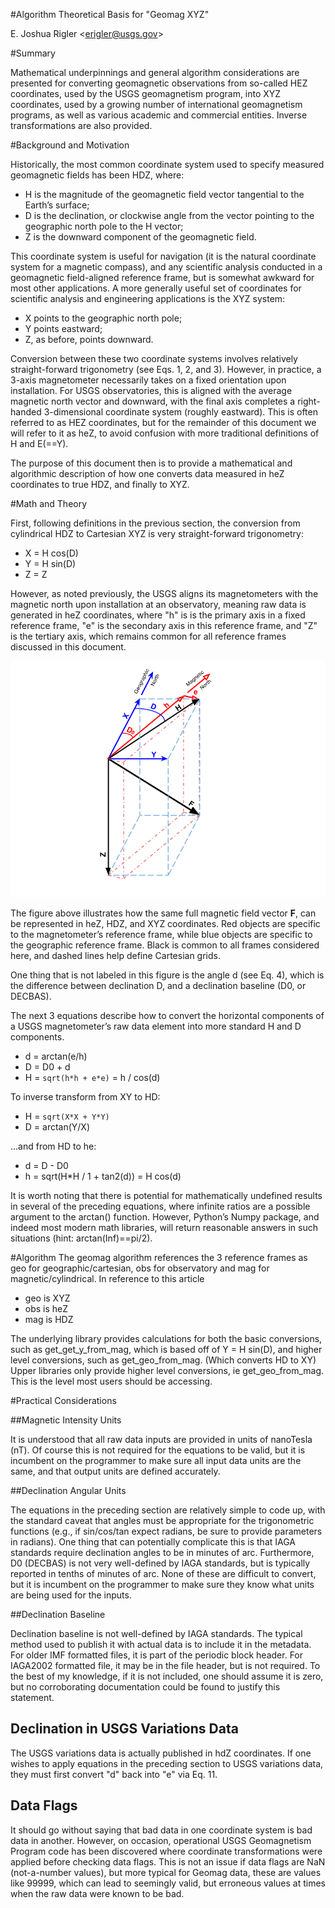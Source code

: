 
#Algorithm Theoretical Basis for "Geomag XYZ"

E. Joshua Rigler &lt;[erigler@usgs.gov](mailto:erigler@usgs.gov)&gt;

#Summary

Mathematical underpinnings and general algorithm considerations are presented for converting geomagnetic observations from so-called HEZ coordinates, used by the USGS geomagnetism program, into XYZ coordinates, used by a growing number of international geomagnetism programs, as well as various academic and commercial entities. Inverse transformations are also provided.

#Background and Motivation

Historically, the most common coordinate system used to specify measured geomagnetic fields has been HDZ, where:

- H is the magnitude of the geomagnetic field vector tangential to the Earth&rsquo;s surface;
- D is the declination, or clockwise angle from the vector pointing to the geographic north pole to the H vector;
- Z is the downward component of the geomagnetic field.


This coordinate system is useful for navigation (it is the natural coordinate system for a magnetic compass), and any scientific analysis conducted in a geomagnetic field-aligned reference frame, but is somewhat awkward for most other applications. A more generally useful set of coordinates for scientific analysis and engineering applications is the XYZ system:



-  X points to the geographic north pole;
-  Y points eastward;
-  Z, as before, points downward.



Conversion between these two coordinate systems involves relatively straight-forward trigonometry (see Eqs. 1, 2, and 3). However, in practice, a 3-axis magnetometer necessarily takes on a fixed orientation upon installation. For USGS observatories, this is aligned with the average magnetic north vector and downward, with the final axis completes a right-handed 3-dimensional coordinate system (roughly eastward). This is often referred to as HEZ coordinates, but for the remainder of this document we will refer to it as heZ, to avoid confusion with more traditional definitions of H and E(==Y).


The purpose of this document then is to provide a mathematical and algorithmic description of how one converts data measured in heZ coordinates to true HDZ, and finally to XYZ.



#Math and Theory

First, following definitions in the previous section, the conversion from cylindrical HDZ to Cartesian XYZ is very straight-forward trigonometry:

- X = H cos(D)
- Y = H sin(D)
- Z = Z

However, as noted previously, the USGS aligns its magnetometers with the magnetic north upon installation at an observatory, meaning raw data is generated in heZ coordinates, where "h" is is the primary axis in a fixed reference frame, "e" is the secondary axis in this reference frame, and "Z" is the tertiary axis, which remains common for all reference frames discussed in this document.

![Magnetic Field Vectors in three coordinate systems](images/figure.png)

The figure above illustrates how the same full magnetic field vector **F**, can be represented in heZ, HDZ, and XYZ coordinates. Red objects are specific to the magnetometer&rsquo;s reference frame, while blue objects are specific to the geographic reference frame. Black is common to all frames considered here, and dashed lines help define Cartesian grids.

One thing that is not labeled in this figure is the angle d (see Eq. 4), which is the difference between declination D, and a declination baseline (D0, or DECBAS).


The next 3 equations describe how to convert the horizontal components of a USGS magnetometer&rsquo;s raw data element into more standard H and D components.

- d = arctan(e/h)
- D = D0 + d
- H = `sqrt(h*h + e*e)` = h / cos(d)

To inverse transform from XY to HD:

- H = `sqrt(X*X + Y*Y)`
- D = arctan(Y/X)

...and from HD to he:

- d = D - D0
- h = sqrt(H*H / 1 + tan2(d)) = H cos(d)

It is worth noting that there is potential for mathematically undefined results in several of the preceding equations, where infinite ratios are a possible argument to the arctan() function. However, Python&rsquo;s Numpy package, and indeed most modern math libraries, will return reasonable answers in such situations (hint: arctan(Inf)==pi/2).


#Algorithm
The geomag algorithm references the 3 reference frames as geo for geographic/cartesian, obs for observatory and mag for magnetic/cylindrical. In reference to this article
- geo is XYZ
- obs is heZ
- mag is HDZ

The underlying library provides calculations for both the basic conversions, such as get_get_y_from_mag, which is based off of Y = H sin(D), and higher level conversions, such as get_geo_from_mag. (Which converts HD to XY)
Upper libraries only provide higher level conversions, ie get_geo_from_mag. This is the level most users should be accessing.


#Practical Considerations

##Magnetic Intensity Units

It is understood that all raw data inputs are provided in units of nanoTesla (nT). Of course this is not required for the equations to be valid, but it is incumbent on the programmer to make sure all input data units are the same, and that output units are defined accurately.

##Declination Angular Units

The equations in the preceding section are relatively simple to code up, with the standard caveat that angles must be appropriate for the trigonometric functions (e.g., if sin/cos/tan expect radians, be sure to provide parameters in radians). One thing that can potentially complicate this is that IAGA standards require declination angles to be in minutes of arc. Furthermore, D0&nbsp;(DECBAS)&nbsp;is not very well-defined by IAGA standards, but is typically reported in tenths of minutes of arc. None of these are difficult to convert, but it is incumbent on the programmer to make sure they know what units are being used for the inputs.

##Declination Baseline

Declination baseline is not well-defined by IAGA standards. The typical method used to publish it with actual data is to include it in the metadata. For older IMF formatted files, it is part of the periodic block header. For IAGA2002 formatted file, it may&nbsp;be in the file header, but is not required. To the best of my knowledge, if it is not included, one should assume it is zero, but no corroborating documentation could be found to justify this statement.

## Declination in USGS Variations Data

The&nbsp;USGS variations data is actually published in hdZ coordinates. If one wishes to apply equations in the preceding section to USGS variations data, they must first convert "d" back into "e" via Eq. 11.

## Data Flags

It should go without saying that bad data in one coordinate system is bad data in another. However, on occasion, operational USGS Geomagnetism Program code has been discovered where coordinate transformations were applied before&nbsp;checking data flags. This is not an issue if data flags are NaN (not-a-number values), but more typical for Geomag data, these are values like 99999, which can lead to seemingly valid, but erroneous values at times when the raw data were known to be bad.
